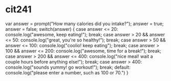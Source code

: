 # cit241
<!DOCTYPE html>
<html>
</html>
var answer = prompt("How many calories did you intake?"); 
answer = true;
answer = false;
switch(answer) { 
    case answer <= 20: 
    console.log("awesome, keep eating!"); 
    break; 
    case answer > 20 && answer <= 50: 
    console.log("great, you're so healthy!"); 
    break; 
    case answer > 50 && answer <= 100: 
    console.log("coolio! keep eating"); 
    break; 
    case answer > 100 && answer <= 200: 
    console.log("awesome, time for a break!"); 
    break; 
    case answer > 200 && answer <= 400: 
    console.log("nice meal! wait a couple hours before anything else!"); 
    break; 
    case answer > 400: 
    console.log("sounds yummy! go workout!"); 
    break; 
    default: 
    console.log("please enter a number, such as 100 or 70.") 
} 
